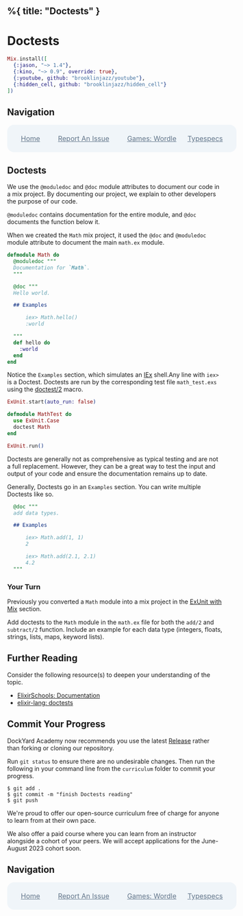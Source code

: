 %{
  title: "Doctests"
}
---
# Doctests

```elixir
Mix.install([
  {:jason, "~> 1.4"},
  {:kino, "~> 0.9", override: true},
  {:youtube, github: "brooklinjazz/youtube"},
  {:hidden_cell, github: "brooklinjazz/hidden_cell"}
])
```

## Navigation

<div style="display: flex; align-items: center; width: 100%; justify-content: space-between; font-size: 1rem; color: #61758a; background-color: #f0f5f9; height: 4rem; padding: 0 1rem; border-radius: 1rem;">
<div style="display: flex;">
<i class="ri-home-fill"></i>
<a style="display: flex; color: #61758a; margin-left: 1rem;" href="../start.livemd">Home</a>
</div>
<div style="display: flex;">
<i class="ri-bug-fill"></i>
<a style="display: flex; color: #61758a; margin-left: 1rem;" href="https://github.com/DockYard-Academy/curriculum/issues/new?assignees=&labels=&template=issue.md&title=Doctests">Report An Issue</a>
</div>
<div style="display: flex;">
<i class="ri-arrow-left-fill"></i>
<a style="display: flex; color: #61758a; margin-left: 1rem;" href="../exercises/games_wordle.livemd">Games: Wordle</a>
</div>
<div style="display: flex;">
<a style="display: flex; color: #61758a; margin-right: 1rem;" href="../reading/typespecs.livemd">Typespecs</a>
<i class="ri-arrow-right-fill"></i>
</div>
</div>

## Doctests

We use the `@moduledoc` and `@doc` module attributes to document our code in a mix project.
By documenting our project, we explain to other developers the purpose of our code.

`@moduledoc` contains documentation for the entire module, and `@doc` documents the function below it.

When we created the `Math` mix project, it used the `@doc` and `@moduledoc` module attribute to document the main `math.ex` module.

<!-- livebook:{"force_markdown":true} -->

```elixir
defmodule Math do
  @moduledoc """
  Documentation for `Math`.
  """

  @doc """
  Hello world.

  ## Examples

      iex> Math.hello()
      :world

  """
  def hello do
    :world
  end
end

```

Notice the `Examples` section, which simulates an [IEx](https://hexdocs.pm/iex/IEx.html) shell.Any line with `iex>` is a Doctest. Doctests are run by the corresponding test file `math_test.exs` using the [doctest/2](https://hexdocs.pm/ex_unit/ExUnit.DocTest.html#doctest/2) macro.

<!-- livebook:{"force_markdown":true} -->

```elixir
ExUnit.start(auto_run: false)

defmodule MathTest do
  use ExUnit.Case
  doctest Math
end

ExUnit.run()
```

Doctests are generally not as comprehensive as typical testing and are not a full replacement.
However, they can be a great way to test the input and output of your code and ensure the documentation remains up to date.

Generally, Doctests go in an `Examples` section.
You can write multiple Doctests like so.

<!-- livebook:{"force_markdown":true} -->

```elixir
  @doc """
  add data types.

  ## Examples

      iex> Math.add(1, 1)
      2

      iex> Math.add(2.1, 2.1)
      4.2
  """
```

<!-- livebook:{"break_markdown":true} -->

### Your Turn

Previously you converted a `Math` module into a mix project in the [ExUnit with Mix](./exunit_with_mix.livemd) section.

Add doctests to the `Math` module in the `math.ex` file for both the `add/2` and `subtract/2` function. Include an example for each data type (integers, floats, strings, lists, maps, keyword lists).

## Further Reading

Consider the following resource(s) to deepen your understanding of the topic.

* [ElixirSchools: Documentation](https://elixirschool.com/en/lessons/basics/documentation)
* [elixir-lang: doctests](https://elixir-lang.org/getting-started/mix-otp/docs-tests-and-with.html#doctests)

## Commit Your Progress

DockYard Academy now recommends you use the latest [Release](https://github.com/DockYard-Academy/curriculum/releases) rather than forking or cloning our repository.

Run `git status` to ensure there are no undesirable changes.
Then run the following in your command line from the `curriculum` folder to commit your progress.

```
$ git add .
$ git commit -m "finish Doctests reading"
$ git push
```

We're proud to offer our open-source curriculum free of charge for anyone to learn from at their own pace.

We also offer a paid course where you can learn from an instructor alongside a cohort of your peers.
We will accept applications for the June-August 2023 cohort soon.

## Navigation

<div style="display: flex; align-items: center; width: 100%; justify-content: space-between; font-size: 1rem; color: #61758a; background-color: #f0f5f9; height: 4rem; padding: 0 1rem; border-radius: 1rem;">
<div style="display: flex;">
<i class="ri-home-fill"></i>
<a style="display: flex; color: #61758a; margin-left: 1rem;" href="../start.livemd">Home</a>
</div>
<div style="display: flex;">
<i class="ri-bug-fill"></i>
<a style="display: flex; color: #61758a; margin-left: 1rem;" href="https://github.com/DockYard-Academy/curriculum/issues/new?assignees=&labels=&template=issue.md&title=Doctests">Report An Issue</a>
</div>
<div style="display: flex;">
<i class="ri-arrow-left-fill"></i>
<a style="display: flex; color: #61758a; margin-left: 1rem;" href="../exercises/games_wordle.livemd">Games: Wordle</a>
</div>
<div style="display: flex;">
<a style="display: flex; color: #61758a; margin-right: 1rem;" href="../reading/typespecs.livemd">Typespecs</a>
<i class="ri-arrow-right-fill"></i>
</div>
</div>

